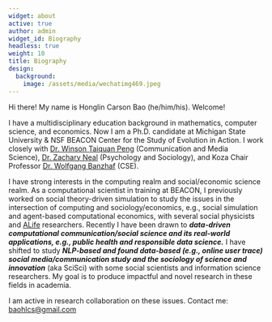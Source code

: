 ```yaml
---
widget: about
active: true
author: admin
widget_id: Biography
headless: true
weight: 10
title: Biography
design:
  background:
    image: /assets/media/wechatimg469.jpeg
---
```

Hi there! My name is Honglin Carson Bao (he/him/his). Welcome!

I have a multidisciplinary education background in mathematics, computer science, and economics. Now I am a Ph.D. candidate at Michigan State University & NSF BEACON Center for the Study of Evolution in Action. I work closely with [Dr. Winson Taiquan Peng](https://comartsci.msu.edu/our-people/taiquan-winson-peng) (Communication and Media Science), [Dr. Zachary Neal](https://www.zacharyneal.com/) (Psychology and Sociology), and Koza Chair Professor [Dr. Wolfgang Banzhaf](http://www.cse.msu.edu/~banzhafw/) (CSE).

I have strong interests in the computing realm and social/economic science realm. As a computational scientist in training at BEACON, I previously worked on social theory-driven simulation to study the issues in the intersection of computing and sociology/economics, e.g., social simulation and agent-based computational economics, with several social physicists and [ALife](<https://en.wikipedia.org/wiki/Artificial_life#:~:text=Artificial%20life%20(often%20abbreviated%20ALife,models%2C%20robotics%2C%20and%20biochemistry.>) researchers. Recently I have been drawn to ***data-driven computational communication/social science and its real-world applications, e.g., public health and responsible data science.*** I have shifted to study ***NLP-based and found data-based (e.g., online user trace) social media/communication study and the sociology of science and innovation*** (aka SciSci) with some social scientists and information science researchers. My goal is to produce impactful and novel research in these fields in academia.

I am active in research collaboration on these issues. Contact me: baohlcs@gmail.com